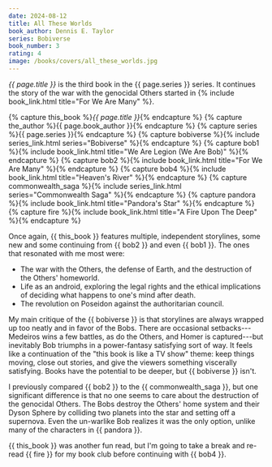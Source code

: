 ```yaml
---
date: 2024-08-12
title: All These Worlds
book_author: Dennis E. Taylor
series: Bobiverse
book_number: 3
rating: 4
image: /books/covers/all_these_worlds.jpg
---
```


<cite class="book-title">{{ page.title }}</cite> is the third book in the
<span class="book-series">{{ page.series }}</span> series. It continues the
story of the war with the genocidal Others started in {% include
book_link.html title="For We Are Many" %}.

{% capture this_book %}<cite class="book-title">{{ page.title }}</cite>{% endcapture %}
{% capture the_author %}<span class="author-name">{{ page.book_author }}</span>{% endcapture %}
{% capture series %}<span class="book-series">{{ page.series }}</span>{% endcapture %}
{% capture bobiverse %}{% include series_link.html series="Bobiverse" %}{% endcapture %}
{% capture bob1 %}{% include book_link.html title="We Are Legion (We Are Bob)" %}{% endcapture %}
{% capture bob2 %}{% include book_link.html title="For We Are Many" %}{% endcapture %}
{% capture bob4 %}{% include book_link.html title="Heaven's River" %}{% endcapture %}
{% capture commonwealth_saga %}{% include series_link.html series="Commonwealth Saga" %}{% endcapture %}
{% capture pandora %}{% include book_link.html title="Pandora's Star" %}{% endcapture %}
{% capture fire %}{% include book_link.html title="A Fire Upon The Deep" %}{% endcapture %}

Once again, {{ this_book }} features multiple, independent storylines, some
new and some continuing from {{ bob2 }} and even {{ bob1 }}. The ones that
resonated with me most were:

- The war with the Others, the defense of Earth, and the destruction of the
  Others' homeworld.
- Life as an android, exploring the legal rights and the ethical implications
  of deciding what happens to one's mind after death.
- The revolution on Poseidon against the authoritarian council.

My main critique of the {{ bobiverse }} is that storylines are always wrapped
up too neatly and in favor of the Bobs. There are occasional
setbacks---Medeiros wins a few battles, as do the Others, and Homer is
captured---but inevitably Bob triumphs in a power-fantasy satisfying sort of
way. It feels like a continuation of the "this book is like a TV show" theme:
keep things moving, close out stories, and give the viewers something
viscerally satisfying. Books have the potential to be deeper, but {{ bobiverse
}} isn't.

I previously compared {{ bob2 }} to the {{ commonwealth_saga }}, but one
significant difference is that no one seems to care about the destruction of
the genocidal Others. The Bobs destroy the Others' home system and their Dyson
Sphere by colliding two planets into the star and setting off a supernova.
Even the un-warlike Bob realizes it was the only option, unlike many of the
characters in {{ pandora }}.

{{ this_book }} was another fun read, but I'm going to take a break and
re-read {{ fire }} for my book club before continuing with {{ bob4 }}.
